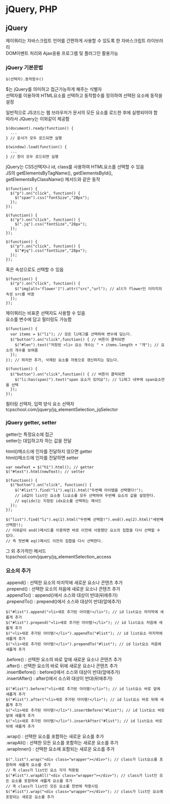 # jQuery, PHP  

## jQuery

제이쿼리는 자바스크립트 언어를 간편하게 사용할 수 있도록 한 자바스크립트 라이브러리  
DOM이벤트 처리와 Ajax응용 프로그램 및 플러그인 활용가능

### jQuery 기본문법

``` jquery
$(선택자).동작함수()
```
$는 jQuery를 의미하고 접근가능하게 해주는 식별자  
선택자를 이용하여 HTML요소를 선택하고 동작함수를 정의하여 선택된 요소에 동작을 설정  

일반적으로 JS코드는 웹 브라우저가 문서의 모든 요소를 로드한 후에 실행되어야 함  
따라서 JQuery는 이와같이 제공함  
``` jquery
$(document).ready(function() {
  ...
} // 문서가 모두 로드되면 실행

$(window).load(function() {
  ...
} // 창이 모두 로드되면 실행
```

jQuery는 CSS선택자나 id, class를 사용하여 HTML요소를 선택할 수 있음  
JS의 getElementsByTagName(), getElementsById(), getElementsByClassName() 메서드와 같은 동작
``` jquery
$(function() {
  $("p").on("click", function() {
    $("span").css("fontSize","28px");
  });
});

$(function() {
  $("p").on("click", function() {
    $(".jq").css("fontSize","28px");
  });
});

$(function() {
  $("p").on("click", function() {
    $("#jq").css("fontSize","28px");
  });
});
```
혹은 속성으로도 선택할 수 있음  
``` jquery
$(function() {
  $("p").on("click", function() {
    $("img[alt='flower']").attr("src","url"); // alt가 flower인 이미지의 속성 src를 바꿈
  });
});
```

제이쿼리는 비표준 선택자도 사용할 수 있음  
요소를 변수에 담고 필터링도 가능함  
``` jquery
$(function() {
  var items = $("li"); // 모든 li태그를 선택하여 변수에 담는다.
  $("button").on("click",function() { // 버튼이 클릭되면
    $("#len").text("저장된 <li> 요소 개수는 " + items.length + "개"); // 요소의 개수를 보여줌
  });
}); // 하지만 추가, 삭제된 요소를 자동으로 갱신하지는 않는다.

$(function() {
  $("button").on("click",function() { // 버튼이 클릭되면
    $("li:has(span)").text("span 요소가 있어요"); // li태그 내부에 span요소만을 선택
  });
});
```
필터링 선택자, 입력 양식 요소 선택자  
tcpschool.com/jquery/jq_elementSelection_jqSelector  

### jQuery getter, setter
getter는 특정요소에 접근  
setter는 대입하고자 하는 값을 전달  

html()메소드에 인자를 전달하지 않으면 getter  
html()메소드에 인자를 전달하면 setter  

``` jQuery
var newText = $("h1").html(); // getter
$("#text").html(newText); // setter

$(function() {
  $("button").on("click", function() {
    $("#list").find("li").eq(1).html("두번째 아이템을 선택했다!");
    // id값이 list인 요소중 li요소를 모두 선택하여 두번째 요소의 값을 설정한다.
    // eq(idx)는 지정된 idx요소를 선택하는 메서드 
  });
}); 

$("list").find("li").eq(1).html("두번째 선택함!").end().eq(2).html("세번째 선택함!);
// 이와같이 end()메서드를 이용하면 바로 이전에 사용했던 요소의 집합을 다시 선택할 수 있다.
// 즉 첫번째 eq()메서드 이전의 집합을 다시 선택한다.
```

그 외 추가적인 메서드  
tcpschool.com/jquery/jq_elementSelection_access  

### 요소의 추가
.append() : 선택한 요소의 마지막에 새로운 요소나 콘텐츠 추가  
.prepend() : 선택한 요소의 처음에 새로운 요소나 콘텐츠 추가  
.appendTo() : append()에서 소스와 대상이 반대(뒤에추가)  
.prependTo() : prepend()에서 소스와 대상이 반대(앞에추가)  

```
$("#list").append("<li>새로 추가된 아이템!</li>"); // id list요소 마지막에 새롭게 추가
$("#list").prepend("<li>새로 추가된 아이템!</li>"); // id list요소 처음에 새롭게 추가
$("<li>새로 추가된 아이템!</li>").appendTo("#list"); // id list요소 마지막에 새롭게 추가
$("<li>새로 추가된 아이템!</li>").prependTo("#list"); // id list요소 처음에 새롭게 추가
```

.before() : 선택한 요소의 바로 앞에 새로운 요소나 콘텐츠 추가  
.after() : 선택한 요소의 바로 뒤에 새로운 요소나 콘텐츠 추가  
.insertBefore() : before()에서 소스와 대상이 반대(앞에추가)  
.insertAfter() : after()에서 소스와 대상이 반대(뒤에추가)  

```
$("#list").before("<li>새로 추가된 아이템!</li>"); // id list요소 바로 앞에 새롭게 추가
$("#list").after("<li>새로 추가된 아이템!</li>"); // id list요소 바로 뒤에 새롭게 추가
$("<li>새로 추가된 아이템!</li>").insertBefore("#list"); // id list요소 바로 앞에 새롭게 추가
$("<li>새로 추가된 아이템!</li>").insertAfter("#list"); // id list요소 바로 뒤에 새롭게 추가
```

.wrap() : 선택한 요소를 포함하는 새로운 요소를 추가  
.wrapAll() : 선택한 모든 요소를 포함하는 새로운 요소를 추가  
.wrapInner() : 선택한 요소에 포함되는 새로운 요소를 추가  

```
$(".list").wrap("<div class="wrapper"></div>"); // class가 list요소를 포함하여 새롭게 요소를 추가
// 즉 class가 list인 요소 각각 적용됨
$("#list").wrapAll("<div class="wrapper"></div>"); // class가 list인 모든 요소를 포함하여 새롭게 요소를 추가
// 즉 class가 list인 모든 요소를 한번에 적용시킴
$("#list").wrap("<div class="wrapper"></div>"); // class가 list인 요소에 포함되는 새로운 요소를 추가
```
